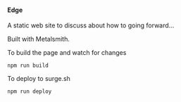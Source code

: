 #### Edge

A static web site to discuss about how to going forward...

Built with Metalsmith.

To build the page and watch for changes

```
npm run build
```

To deploy to surge.sh

```
npm run deploy
```